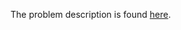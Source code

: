 The problem description is found [here](https://www.hackerrank.com/challenges/text-alignment/problem).
